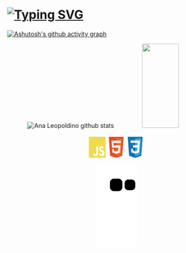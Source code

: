 # [![Typing SVG](https://readme-typing-svg.herokuapp.com/?color=8c00ff&size=35&center=true&vCenter=true&width=1000&lines=HELLO,+My+name+is+Ana+Leopoldino;I'm+18+years+old;I'm+from+Brazil;;Be+Welcome!+:%29)](https://git.io/typing-svg)

[![Ashutosh's github activity graph](https://github-readme-activity-graph.vercel.app/graph?username=analeopoldino&bg_color=000000&color=8c00ff&line=8c00ff&point=ffffff&area=true&hide_border=true)](https://github.com/ashutosh00710/github-readme-activity-graph)


<div align="center">  
  <img width="49%" height="195px" src="https://github-readme-stats.vercel.app/api?username=analeopoldino&show_icons=true&count_private=true&hide_border=true&title_color=8c00ff&icon_color=8c00ff&text_color=8c00ff&bg_color=000000" alt="Ana Leopoldino github stats"/> 
  <img width="41%" height="195px" src="https://github-readme-stats.vercel.app/api/top-langs/?username=analeopoldino&layout=donut&hide_border=true&title_color=8c00ff&icon_color=8c00ff&text_color=8c00ff&bg_color=000000"/>
</div>


 <div  align="center" ><br>
  <img align="center" alt="Ana-Js" height="50" width="40" src="https://raw.githubusercontent.com/devicons/devicon/master/icons/javascript/javascript-plain.svg">
  <img align="center" alt="Ana-HTML" height="50" width="40" src="https://raw.githubusercontent.com/devicons/devicon/master/icons/html5/html5-original.svg">
  <img align="center" alt="Ana-CSS" height="50" width="40" src="https://raw.githubusercontent.com/devicons/devicon/master/icons/css3/css3-original.svg">
</div>

<div align="center">

  ![Snake animation](https://github.com/analeopoldino/analeopoldino/blob/output/github-contribution-grid-snake.svg)
  
</div>
